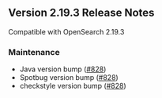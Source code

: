 ## Version 2.19.3 Release Notes

Compatible with OpenSearch 2.19.3


### Maintenance

* Java version bump ([#828](https://github.com/opensearch-project/performance-analyzer/pull/828))
* Spotbug version bump ([#828](https://github.com/opensearch-project/performance-analyzer/pull/828))
* checkstyle version bump ([#828](https://github.com/opensearch-project/performance-analyzer/pull/828))
